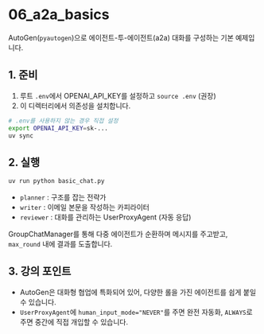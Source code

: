 # 06_a2a_basics

AutoGen(`pyautogen`)으로 에이전트-투-에이전트(a2a) 대화를 구성하는 기본 예제입니다.

## 1. 준비
1. 루트 `.env`에서 OPENAI_API_KEY를 설정하고 `source .env` (권장)
2. 이 디렉터리에서 의존성을 설치합니다.

```bash
# .env를 사용하지 않는 경우 직접 설정
export OPENAI_API_KEY=sk-...
uv sync
```

## 2. 실행
```bash
uv run python basic_chat.py
```
- `planner` : 구조를 잡는 전략가
- `writer` : 이메일 본문을 작성하는 카피라이터
- `reviewer` : 대화를 관리하는 UserProxyAgent (자동 응답)

GroupChatManager를 통해 다중 에이전트가 순환하며 메시지를 주고받고, `max_round` 내에 결과를 도출합니다.

## 3. 강의 포인트
- AutoGen은 대화형 협업에 특화되어 있어, 다양한 롤을 가진 에이전트를 쉽게 붙일 수 있습니다.
- `UserProxyAgent`에 `human_input_mode="NEVER"`를 주면 완전 자동화, `ALWAYS`로 주면 중간에 직접 개입할 수 있습니다.
